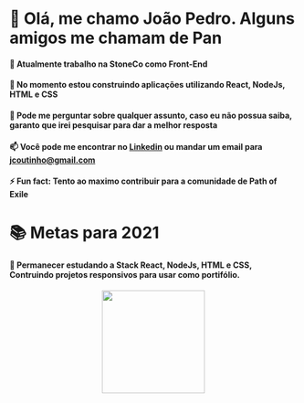 # 👋 Olá, me chamo João Pedro. Alguns amigos me chamam de Pan

#### 🔭 Atualmente trabalho na StoneCo como Front-End
#### 🌱 No momento estou construindo aplicações utilizando React, NodeJs, HTML e CSS
#### 💬 Pode me perguntar sobre qualquer assunto, caso eu não possua saiba, garanto que irei pesquisar para dar a melhor resposta
#### 📫 Você pode me encontrar no <a href="http://www.linkedin.com/in/jcoutinhotoledo">Linkedin</a> ou mandar um email para <a href="mailto: jcoutinho@gmail.com">jcoutinho@gmail.com</a>
#### ⚡ Fun fact: Tento ao maximo contribuir para a comunidade de Path of Exile

# 📚 Metas para 2021 
#### 🌱 Permanecer estudando a Stack React, NodeJs, HTML e CSS, Contruindo projetos responsivos para usar como portifólio.

<div align="center">
  <img height="180em" src="https://github-readme-stats.vercel.app/api/top-langs/?username=PandaZIM&layout=compact&langs_count=7&theme=dracula"/>
</div>